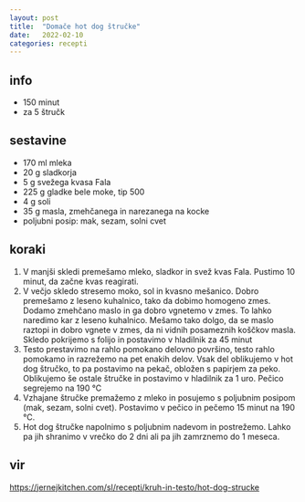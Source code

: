 ```yaml
---
layout: post
title:  "Domače hot dog štručke"
date:   2022-02-10
categories: recepti
---
```

## info  
  * 150 minut
  * za 5 štručk

## sestavine
  * 170 ml mleka 
  * 20 g sladkorja
  * 5 g svežega kvasa Fala
  * 225 g gladke bele moke, tip 500 
  * 4 g soli
  * 35 g masla, zmehčanega in narezanega na kocke
  * poljubni posip: mak, sezam, solni cvet

## koraki
  1. V manjši skledi premešamo mleko, sladkor in svež kvas Fala. Pustimo 10 minut, da začne kvas reagirati.
  2. V večjo skledo stresemo moko, sol in kvasno mešanico. Dobro premešamo z leseno kuhalnico, tako da dobimo homogeno zmes. 
  Dodamo zmehčano maslo in ga dobro vgnetemo v zmes. To lahko naredimo kar z leseno kuhalnico. 
  Mešamo tako dolgo, da se maslo raztopi in dobro vgnete v zmes, da ni vidnih posameznih koščkov masla. 
  Skledo pokrijemo s folijo in postavimo v hladilnik za 45 minut
  3. Testo prestavimo na rahlo pomokano delovno površino, testo rahlo pomokamo in razrežemo na pet enakih delov. Vsak del oblikujemo v hot dog štručko, to pa postavimo na pekač, obložen s papirjem za peko. Oblikujemo še ostale štručke in postavimo v hladilnik za 1 uro. Pečico segrejemo na 190 °C 
  4. Vzhajane štručke premažemo z mleko in posujemo s poljubnim posipom (mak, sezam, solni cvet). Postavimo v pečico in pečemo 15 minut na 190 °C.
  5. Hot dog štručke napolnimo s poljubnim nadevom in postrežemo. Lahko pa jih shranimo v vrečko do 2 dni ali pa jih zamrznemo do 1 meseca.

## vir
https://jernejkitchen.com/sl/recepti/kruh-in-testo/hot-dog-strucke
